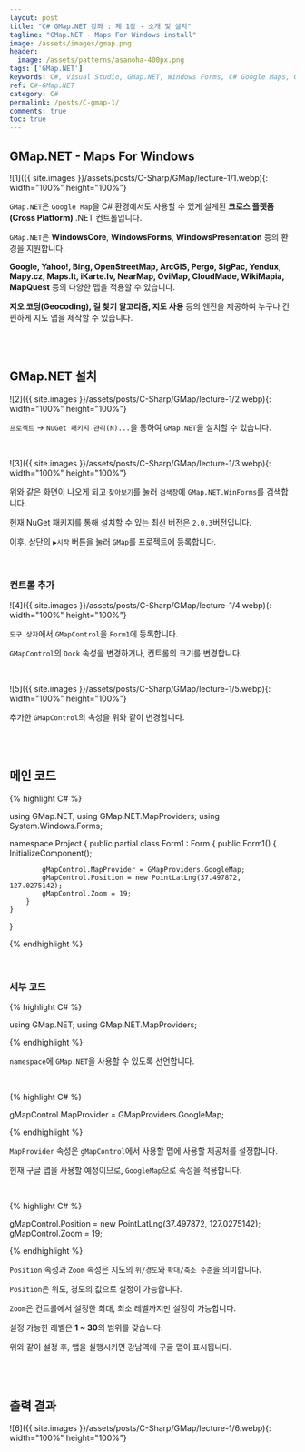 ```yaml
---
layout: post
title: "C# GMap.NET 강좌 : 제 1강 - 소개 및 설치"
tagline: "GMap.NET - Maps For Windows install"
image: /assets/images/gmap.png
header:
  image: /assets/patterns/asanoha-400px.png
tags: ['GMap.NET']
keywords: C#, Visual Studio, GMap.NET, Windows Forms, C# Google Maps, Google Maps, MapProvider
ref: C#-GMap.NET
category: C#
permalink: /posts/C-gmap-1/
comments: true
toc: true
---
```


## GMap.NET - Maps For Windows

![1]({{ site.images }}/assets/posts/C-Sharp/GMap/lecture-1/1.webp){: width="100%" height="100%"}

`GMap.NET`은 `Google Map`을 C# 환경에서도 사용할 수 있게 설계된 **크로스 플랫폼(Cross Platform)** .NET 컨트롤입니다.

`GMap.NET`은 **WindowsCore**, **WindowsForms**, **WindowsPresentation** 등의 환경을 지원합니다.

**Google, Yahoo!, Bing, OpenStreetMap, ArcGIS, Pergo, SigPac, Yendux, Mapy.cz, Maps.lt, iKarte.lv, NearMap, OviMap, CloudMade, WikiMapia, MapQuest** 등의 다양한 맵을 적용할 수 있습니다.

**지오 코딩(Geocoding), 길 찾기 알고리즘, 지도 사용** 등의 엔진을 제공하여 누구나 간편하게 지도 앱을 제작할 수 있습니다.

<br>
<br>

## GMap.NET 설치

![2]({{ site.images }}/assets/posts/C-Sharp/GMap/lecture-1/2.webp){: width="100%" height="100%"}

`프로젝트` → `NuGet 패키지 관리(N)...`을 통하여 `GMap.NET`을 설치할 수 있습니다.

<br>

![3]({{ site.images }}/assets/posts/C-Sharp/GMap/lecture-1/3.webp){: width="100%" height="100%"}

위와 같은 화면이 나오게 되고 `찾아보기`를 눌러 `검색창`에 `GMap.NET.WinForms`를 검색합니다.

현재 NuGet 패키지를 통해 설치할 수 있는 최신 버전은 `2.0.3`버전입니다.

이후, 상단의 `▶시작` 버튼을 눌러 `GMap`를 프로젝트에 등록합니다.

<br>

### 컨트롤 추가

![4]({{ site.images }}/assets/posts/C-Sharp/GMap/lecture-1/4.webp){: width="100%" height="100%"}

`도구 상자`에서 `GMapControl`을 `Form1`에 등록합니다.

`GMapControl`의 `Dock` 속성을 변경하거나, 컨트롤의 크기를 변경합니다.

<br>

![5]({{ site.images }}/assets/posts/C-Sharp/GMap/lecture-1/5.webp){: width="100%" height="100%"}

추가한 `GMapControl`의 속성을 위와 같이 변경합니다.

<br>
<br>

## 메인 코드

{% highlight C# %}

using GMap.NET;
using GMap.NET.MapProviders;
using System.Windows.Forms;

namespace Project
{
    public partial class Form1 : Form
    {
        public Form1()
        {
            InitializeComponent();

            gMapControl.MapProvider = GMapProviders.GoogleMap;
            gMapControl.Position = new PointLatLng(37.497872, 127.0275142);
            gMapControl.Zoom = 19;
        }
    }
}

{% endhighlight %}

<br>

### 세부 코드

{% highlight C# %}

using GMap.NET;
using GMap.NET.MapProviders;

{% endhighlight %}

`namespace`에 `GMap.NET`을 사용할 수 있도록 선언합니다.

<br>

{% highlight C# %}

gMapControl.MapProvider = GMapProviders.GoogleMap;

{% endhighlight %}

`MapProvider` 속성은 `gMapControl`에서 사용할 맵에 사용할 제공처를 설정합니다.

현재 구글 맵을 사용할 예정이므로, `GoogleMap`으로 속성을 적용합니다.

<br>

{% highlight C# %}

gMapControl.Position = new PointLatLng(37.497872, 127.0275142);
gMapControl.Zoom = 19;

{% endhighlight %}

`Position` 속성과 `Zoom` 속성은 지도의 `위/경도`와 `확대/축소 수준`을 의미합니다.

`Position`은 위도, 경도의 값으로 설정이 가능합니다.

`Zoom`은 컨트롤에서 설정한 최대, 최소 레벨까지만 설정이 가능합니다.

설정 가능한 레벨은 **1 ~ 30**의 범위를 갖습니다.

위와 같이 설정 후, 앱을 실행시키면 강남역에 구글 맵이 표시됩니다.

<br>
<br>

## 출력 결과

![6]({{ site.images }}/assets/posts/C-Sharp/GMap/lecture-1/6.webp){: width="100%" height="100%"}
